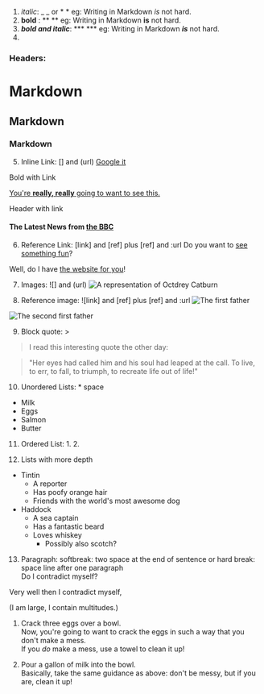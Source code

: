  1. _italic_: _ _ or * *
eg: Writing in Markdown *is* not hard.
2. **bold** : ** **
eg:  Writing in Markdown **is** not hard.
3. _**bold and italic**_: *** ***
eg: Writing in Markdown **_is_** not hard.
4. 
### Headers: # 
# Markdown
## Markdown 
### Markdown 

5. Inline Link: [] and (url)
[Google it](www.google.com)

Bold with Link

[You're **really, really** going to want to see this.](www.dailykitten.com)

Header with link

#### The Latest News from [the BBC](www.bbc.com/news)

6. Reference Link: [link] and [ref] plus [ref] and :url
Do you want to [see something fun][a fun place]?

Well, do I have [the website for you][another fun place]!

[a fun place]: www.zombo.com

[another fun place]: www.stumbleupon.com

7. Images: ![] and (url)
![A representation of Octdrey Catburn](http://octodex.github.com/images/octdrey-catburn.jpg)

8. Reference image: ![link] and [ref] plus [ref] and :url
![The first father][First Father]

![The second first father][Second Father]

[First Father]: http://octodex.github.com/images/founding-father.jpg

[Second Father]: http://octodex.github.com/images/foundingfather_v2.png

9. Block quote: > 
 >I read this interesting quote the other day:

>"Her eyes had called him and his soul had leaped at the call. To live, to err, to fall, to triumph, to recreate life out of life!"

10. Unordered Lists: * space

* Milk
* Eggs
* Salmon
* Butter
11. Ordered List: 1. 2.

12. Lists with more depth

* Tintin 
  * A reporter
  * Has poofy orange hair
  * Friends with the world's most awesome dog
* Haddock
  * A sea captain
  * Has a fantastic beard
  * Loves whiskey
    * Possibly also scotch?  
13. Paragraph: softbreak: two space at the end of sentence or hard break: space line after one paragraph    
Do I contradict myself?

Very well then I contradict myself,

(I am large, I contain multitudes.)

1. Crack three eggs over a bowl.  
 Now, you're going to want to crack the eggs in such a way that you don't make a mess.  
 If you _do_ make a mess, use a towel to clean it up!

2. Pour a gallon of milk into the bowl.  
 Basically, take the same guidance as above: don't be messy, but if you are, clean it up!

